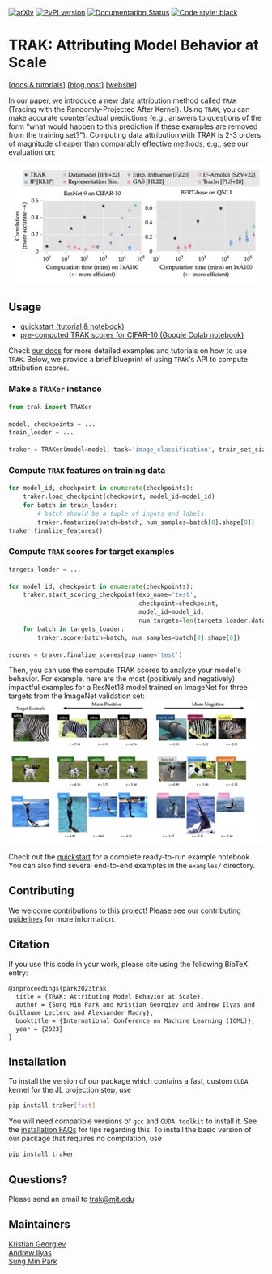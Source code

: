 [![arXiv](https://img.shields.io/badge/arXiv-2303.14186-b31b1b.svg?style=flat-square)](https://arxiv.org/abs/2303.14186)
[![PyPI version](https://badge.fury.io/py/traker.svg)](https://badge.fury.io/py/traker)
[![Documentation Status](https://readthedocs.org/projects/trak/badge/?version=latest)](https://trak.readthedocs.io/en/latest/?badge=latest)
[![Code style:
black](https://img.shields.io/badge/code%20style-black-000000.svg)](https://github.com/psf/black)


# TRAK: Attributing Model Behavior at Scale

[[docs & tutorials]](https://trak.readthedocs.io/en/latest/)
[[blog post]](https://gradientscience.org/trak/)
[[website]](https://trak.csail.mit.edu)

In our [paper](https://arxiv.org/abs/2303.14186), we introduce a new data attribution method called `TRAK` (Tracing with the
Randomly-Projected After Kernel). Using `TRAK`, you can make  accurate
counterfactual predictions (e.g., answers to questions of the form “what would
happen to this prediction if these examples are removed from the training set?").
Computing  data attribution with  TRAK is 2-3 orders of magnitude cheaper than
comparably effective methods, e.g., see our evaluation on:

![Main figure](/docs/assets/main_figure.png)

## Usage

- [quickstart (tutorial & notebook)](https://trak.readthedocs.io/en/latest/quickstart.html)
- [pre-computed TRAK scores for CIFAR-10 (Google Colab notebook)](https://colab.research.google.com/drive/1Mlpzno97qpI3UC1jpOATXEHPD-lzn9Wg?usp=sharing)

Check [our docs](https://trak.readthedocs.io/en/latest/) for more detailed examples and
tutorials on how to use `TRAK`.  Below, we provide a brief blueprint of using `TRAK`'s API to compute attribution scores.

### Make a `TRAKer` instance

```python
from trak import TRAKer

model, checkpoints = ...
train_loader = ...

traker = TRAKer(model=model, task='image_classification', train_set_size=len(train_loader.dataset))
```

### Compute `TRAK` features on training data

```python
for model_id, checkpoint in enumerate(checkpoints):
    traker.load_checkpoint(checkpoint, model_id=model_id)
    for batch in train_loader:
        # batch should be a tuple of inputs and labels
        traker.featurize(batch=batch, num_samples=batch[0].shape[0])
traker.finalize_features()
```

### Compute `TRAK` scores for target examples

```python
targets_loader = ...

for model_id, checkpoint in enumerate(checkpoints):
    traker.start_scoring_checkpoint(exp_name='test',
                                    checkpoint=checkpoint,
                                    model_id=model_id,
                                    num_targets=len(targets_loader.dataset))
    for batch in targets_loader:
        traker.score(batch=batch, num_samples=batch[0].shape[0])

scores = traker.finalize_scores(exp_name='test')
```
Then, you can use the compute TRAK scores to analyze your model's behavior. For example, here are the most (positively and negatively) impactful examples for a ResNet18 model trained on ImageNet for three targets from the ImageNet validation set:
![ImageNet Figure](assets/imagenet_figure.jpeg)

Check out the
[quickstart](https://trak.readthedocs.io/en/latest/quickstart.html) for a
complete ready-to-run example notebook.  You can also find several end-to-end
examples in the `examples/` directory.

## Contributing
We welcome contributions to this project! Please see our [contributing
guidelines](CONTRIBUTING.md) for more information.

## Citation
If you use this code in your work, please cite using the following BibTeX entry:
```
@inproceedings{park2023trak,
  title = {TRAK: Attributing Model Behavior at Scale},
  author = {Sung Min Park and Kristian Georgiev and Andrew Ilyas and Guillaume Leclerc and Aleksander Madry},
  booktitle = {International Conference on Machine Learning (ICML)},
  year = {2023}
}
```

## Installation

To install the version of our package which contains a fast, custom `CUDA`
kernel for the JL projection step, use
```bash
pip install traker[fast]
```
You will need compatible versions of `gcc` and `CUDA toolkit` to install it. See
the [installation FAQs](https://trak.readthedocs.io/en/latest/install.html) for tips
regarding this. To install the basic version of our package that requires no
compilation, use
```bash
pip install traker
```

## Questions?

Please send an email to trak@mit.edu

## Maintainers

[Kristian Georgiev](https://twitter.com/kris_georgiev1)<br>
[Andrew Ilyas](https://twitter.com/andrew_ilyas)<br>
[Sung Min Park](https://twitter.com/smsampark)
